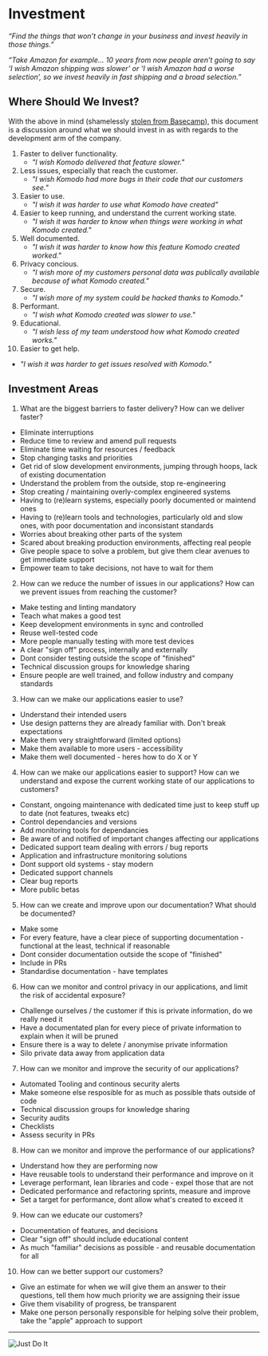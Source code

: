 # Investment

_“Find the things that won’t change in your business and invest heavily in those things.”_

_“Take Amazon for example… 10 years from now people aren’t going to say ‘I wish Amazon shipping was slower’ or ‘I wish Amazon had a worse selection’, so we invest heavily in fast shipping and a broad selection.”_

## Where Should We Invest?

With the above in mind (shamelessly [stolen from Basecamp](https://basecamp.com/about)), this document is a discussion around what we should invest in as with regards to the development arm of the company.

1. Faster to deliver functionality.
   - _"I wish Komodo delivered that feature slower."_
2. Less issues, especially that reach the customer.
   - _"I wish Komodo had more bugs in their code that our customers see."_
3. Easier to use.
   - _"I wish it was harder to use what Komodo have created"_
4. Easier to keep running, and understand the current working state.
   - _"I wish it was harder to know when things were working in what Komodo created."_
5. Well documented.
   - _"I wish it was harder to know how this feature Komodo created worked."_
6. Privacy concious.
   - _"I wish more of my customers personal data was publically available because of what Komodo created."_
7. Secure.
   - _"I wish more of my system could be hacked thanks to Komodo."_
8. Performant.
   - _"I wish what Komodo created was slower to use."_
9. Educational.
   - _"I wish less of my team understood how what Komodo created works."_
10. Easier to get help.
   - _"I wish it was harder to get issues resolved with Komodo."_

## Investment Areas

1. What are the biggest barriers to faster delivery? How can we deliver faster?

  - Eliminate interruptions
  - Reduce time to review and amend pull requests
  - Eliminate time waiting for resources / feedback
  - Stop changing tasks and priorities
  - Get rid of slow development environments, jumping through hoops, lack of existing documentation 
  - Understand the problem from the outside, stop re-engineering
  - Stop creating / maintaining overly-complex engineered systems
  - Having to (re)learn systems, especially poorly documented or maintend ones
  - Having to (re)learn tools and technologies, particularly old and slow ones, with poor documentation and inconsistant standards
  - Worries about breaking other parts of the system
  - Scared about breaking production environments, affecting real people
  - Give people space to solve a problem, but give them clear avenues to get immediate support
  - Empower team to take decisions, not have to wait for them

2. How can we reduce the number of issues in our applications? How can we prevent issues from reaching the customer?

  - Make testing and linting mandatory
  - Teach what makes a good test
  - Keep development environments in sync and controlled
  - Reuse well-tested code
  - More people manually testing with more test devices
  - A clear "sign off" process, internally and externally
  - Dont consider testing outside the scope of "finished"
  - Technical discussion groups for knowledge sharing
  - Ensure people are well trained, and follow industry and company standards

3. How can we make our applications easier to use?

  - Understand their intended users
  - Use design patterns they are already familiar with. Don't break expectations
  - Make them very straightforward (limited options)
  - Make them available to more users - accessibility
  - Make them well documented - heres how to do X or Y
  
4. How can we make our applications easier to support? How can we understand and expose the current working state of our applications to customers?

  - Constant, ongoing maintenance with dedicated time just to keep stuff up to date (not features, tweaks etc)
  - Control dependancies and versions
  - Add monitoring tools for dependancies
  - Be aware of and notified of important changes affecting our applications
  - Dedicated support team dealing with errors / bug reports
  - Application and infrastructure monitoring solutions
  - Dont support old systems - stay modern
  - Dedicated support channels
  - Clear bug reports
  - More public betas

5. How can we create and improve upon our documentation? What should be documented?

  - Make some
  - For every feature, have a clear piece of supporting documentation - functional at the least, technical if reasonable
  - Dont consider documentation outside the scope of "finished"
  - Include in PRs
  - Standardise documentation - have templates

6. How can we monitor and control privacy in our applications, and limit the risk of accidental exposure?

  - Challenge ourselves / the customer if this is private information, do we really need it
  - Have a documentated plan for every piece of private information to explain when it will be pruned
  - Ensure there is a way to delete / anonymise private information
  - Silo private data away from application data

7. How can we monitor and improve the security of our applications?

  - Automated Tooling and continous security alerts
  - Make someone else resposible for as much as possible thats outside of code
  - Technical discussion groups for knowledge sharing
  - Security audits
  - Checklists
  - Assess security in PRs

8. How can we monitor and improve the performance of our applications?

  - Understand how they are performing now
  - Have reusable tools to understand their performance and improve on it
  - Leverage performant, lean libraries and code - expel those that are not
  - Dedicated performance and refactoring sprints, measure and improve
  - Set a target for performance, dont allow what's created to exceed it

9. How can we educate our customers?

  - Documentation of features, and decisions
  - Clear "sign off" should include educational content
  - As much "familiar" decisions as possible - and reusable documentation for all

10. How can we better support our customers?

  - Give an estimate for when we will give them an answer to their questions, tell them how much priority we are assigning their issue
  - Give them visability of progress, be transparent
  - Make one person personally responsible for helping solve their problem, take the "apple" approach to support

---

![Just Do It](https://thumbs.gfycat.com/PlasticAdeptAsianpiedstarling-size_restricted.gif)